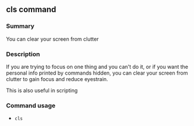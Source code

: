 ## cls command

### Summary

You can clear your screen from clutter

### Description

If you are trying to focus on one thing and you can't do it, or if you want the personal info printed by commands hidden, you can clear your screen from clutter to gain focus and reduce eyestrain.

This is also useful in scripting

### Command usage

* `cls`